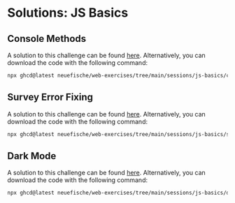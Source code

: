# Solutions: JS Basics

## Console Methods

A solution to this challenge can be found [here](https://github.com/neuefische/web-exercises/tree/main/sessions/js-basics/console-methods_solution). Alternatively, you can download the code with the following command:

```bash
npx ghcd@latest neuefische/web-exercises/tree/main/sessions/js-basics/console-methods_solution
```

## Survey Error Fixing

A solution to this challenge can be found [here](https://github.com/neuefische/web-exercises/tree/main/sessions/js-basics/survey-error-fixing_solution). Alternatively, you can download the code with the following command:

```bash
npx ghcd@latest neuefische/web-exercises/tree/main/sessions/js-basics/survey-error-fixing_solution
```

## Dark Mode

A solution to this challenge can be found [here](https://github.com/neuefische/web-exercises/tree/main/sessions/js-basics/dark-mode_solution). Alternatively, you can download the code with the following command:

```bash
npx ghcd@latest neuefische/web-exercises/tree/main/sessions/js-basics/dark-mode_solution
```
